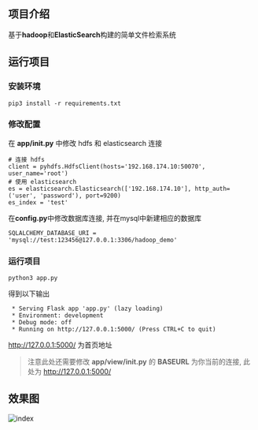 ## 项目介绍
基于**hadoop**和**ElasticSearch**构建的简单文件检索系统

## 运行项目
### 安装环境
```angular2html
pip3 install -r requirements.txt
```

### 修改配置
在 **app/__init__.py** 中修改 hdfs 和 elasticsearch 连接
```angular2html
# 连接 hdfs
client = pyhdfs.HdfsClient(hosts='192.168.174.10:50070', user_name='root')
# 使用 elasticsearch
es = elasticsearch.Elasticsearch(['192.168.174.10'], http_auth=('user', 'password'), port=9200)
es_index = 'test'
```
在**config.py**中修改数据库连接, 并在mysql中新建相应的数据库
```angular2html
SQLALCHEMY_DATABASE_URI = 'mysql://test:123456@127.0.0.1:3306/hadoop_demo'
```

### 运行项目
```angular2html
python3 app.py
```
得到以下输出
```angular2html
 * Serving Flask app 'app.py' (lazy loading)
 * Environment: development
 * Debug mode: off
 * Running on http://127.0.0.1:5000/ (Press CTRL+C to quit)
```
http://127.0.0.1:5000/ 为首页地址
> 注意此处还需要修改 **app/view/__init__.py** 的 **BASEURL** 为你当前的连接, 此处为 http://127.0.0.1:5000/


## 效果图
![index](../images/index.png)